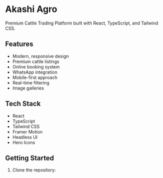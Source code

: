 # Akashi Agro

Premium Cattle Trading Platform built with React, TypeScript, and Tailwind CSS.

## Features

- Modern, responsive design
- Premium cattle listings
- Online booking system
- WhatsApp integration
- Mobile-first approach
- Real-time filtering
- Image galleries

## Tech Stack

- React
- TypeScript
- Tailwind CSS
- Framer Motion
- Headless UI
- Hero Icons

## Getting Started

1. Clone the repository: 